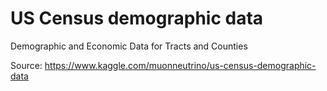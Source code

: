 # US Census demographic data
Demographic and Economic Data for Tracts and Counties

Source: https://www.kaggle.com/muonneutrino/us-census-demographic-data
